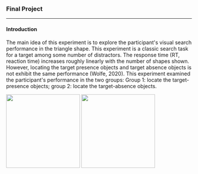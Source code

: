 ### Final Project

---

#### Introduction

The main idea of this experiment is to explore the participant's visual search performance in the triangle shape. This experiment is a classic search task for a target among some number of distractors. The response time (RT, reaction time) increases roughly linearly with the number of shapes shown. However, locating the target presence objects and target absence objects is not exhibit the same performance (Wolfe, 2020). This experiment examined the participant's performance in the two groups: Group 1: locate the target-presence objects; group 2: locate the target-absence objects. 

<img src = https://github.com/SakuraChaojun/selected-courses/blob/main/Computer%20Programming%20for%20Psychology/project/images/condition_2.png style="width:200px">

<img src = https://github.com/SakuraChaojun/selected-courses/blob/main/Computer%20Programming%20for%20Psychology/project/images/condition_4.png style="width:200px">






